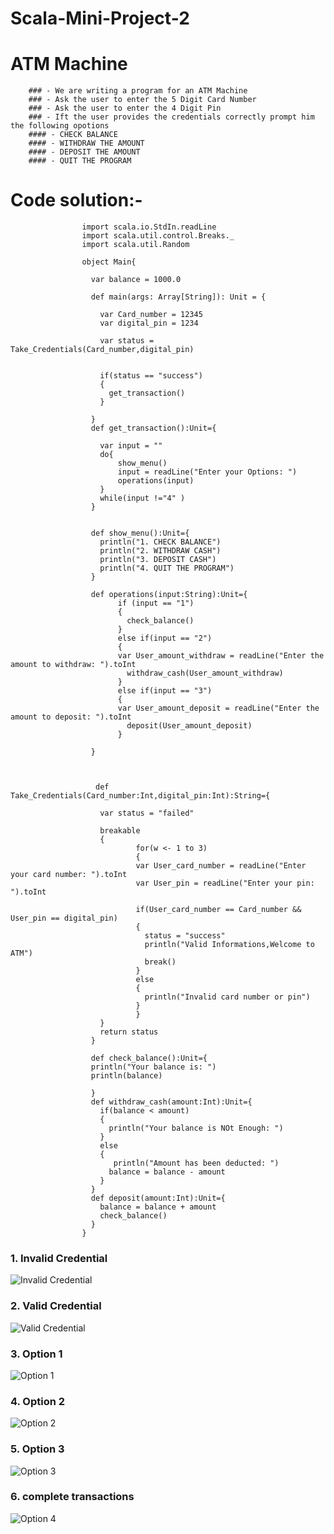 # Scala-Mini-Project-2

# ATM Machine

        ### - We are writing a program for an ATM Machine
        ### - Ask the user to enter the 5 Digit Card Number
        ### - Ask the user to enter the 4 Digit Pin
        ### - Ift the user provides the credentials correctly prompt him the following opotions
        #### - CHECK BALANCE
        #### - WITHDRAW THE AMOUNT
        #### - DEPOSIT THE AMOUNT
        #### - QUIT THE PROGRAM



# Code solution:-



                    import scala.io.StdIn.readLine
                    import scala.util.control.Breaks._
                    import scala.util.Random
                    
                    object Main{
                  
                      var balance = 1000.0
                      
                      def main(args: Array[String]): Unit = {
                        
                        var Card_number = 12345
                        var digital_pin = 1234
                        
                        var status = Take_Credentials(Card_number,digital_pin)
                        
                        
                        if(status == "success")
                        {
                          get_transaction()
                        }
                        
                      }
                      def get_transaction():Unit={
                  
                        var input = ""
                        do{
                            show_menu()
                            input = readLine("Enter your Options: ")
                            operations(input)
                        }
                        while(input !="4" )
                      }
                  
                  
                      def show_menu():Unit={
                        println("1. CHECK BALANCE")
                        println("2. WITHDRAW CASH")
                        println("3. DEPOSIT CASH")
                        println("4. QUIT THE PROGRAM")
                      }
                      
                      def operations(input:String):Unit={
                            if (input == "1")
                            {
                              check_balance()
                            }
                            else if(input == "2")
                            {
                            var User_amount_withdraw = readLine("Enter the amount to withdraw: ").toInt
                              withdraw_cash(User_amount_withdraw)
                            }
                            else if(input == "3")
                            {
                            var User_amount_deposit = readLine("Enter the amount to deposit: ").toInt
                              deposit(User_amount_deposit)
                            }
                  
                      }
                  
                  
                  
                       def Take_Credentials(Card_number:Int,digital_pin:Int):String={
                  
                        var status = "failed"
                  
                        breakable
                        {
                                for(w <- 1 to 3)
                                {
                                var User_card_number = readLine("Enter your card number: ").toInt
                                var User_pin = readLine("Enter your pin: ").toInt
                  
                                if(User_card_number == Card_number && User_pin == digital_pin)
                                {
                                  status = "success"
                                  println("Valid Informations,Welcome to ATM")
                                  break()
                                }
                                else 
                                {
                                  println("Invalid card number or pin")
                                }
                                }
                        }
                        return status
                      }
                  
                      def check_balance():Unit={
                      println("Your balance is: ")
                      println(balance)
                  
                      }
                      def withdraw_cash(amount:Int):Unit={
                        if(balance < amount)
                        {
                          println("Your balance is NOt Enough: ")
                        }
                        else
                        {
                           println("Amount has been deducted: ")
                          balance = balance - amount
                        }
                      }
                      def deposit(amount:Int):Unit={
                        balance = balance + amount
                        check_balance()
                      }
                    }


### 1. Invalid Credential

   
![Invalid Credential](https://github.com/Reyyadav/Scala-Mini-Project-2/assets/153619494/d7ace90b-fabc-4eca-b333-cf488407c70f)


### 2. Valid Credential


![Valid Credential](https://github.com/Reyyadav/Scala-Mini-Project-2/assets/153619494/635ffbc2-9fe1-4eb0-a92a-0c67852722f4)



### 3. Option 1


![Option 1](https://github.com/Reyyadav/Scala-Mini-Project-2/assets/153619494/bcea6636-cbd4-47bb-8f78-2be8f53b02e2)


### 4. Option 2


![Option 2](https://github.com/Reyyadav/Scala-Mini-Project-2/assets/153619494/6becf4e1-8730-4d83-bb63-6572a35741a1)



### 5. Option 3


![Option 3](https://github.com/Reyyadav/Scala-Mini-Project-2/assets/153619494/7b22efa8-9275-42fd-9d0d-fa0e534df5ae)


### 6. complete transactions


![Option 4](https://github.com/Reyyadav/Scala-Mini-Project-2/assets/153619494/96951d09-adbb-4539-b2ce-445ded67d758)







                   
